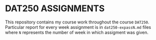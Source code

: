 # DAT250 ASSIGNMENTS
This repository contains my course work throughout the course `DAT250`. Particular
report for every week assignment is in `dat250-expassN.md` files where `N` represents the number of week in which assigment was given.